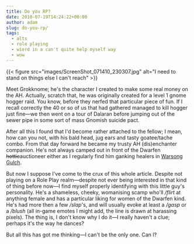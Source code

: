 ```yaml
---
title: Do you RP?
date: 2010-07-19T14:24:22+00:00
author: adam
slug: do-you-rp/
tags:
  - alts
  - role playing
  - wierd in a can't quite help myself way
  - wow
---
```


{{< figure src="images/ScreenShot_071410_230307.jpg" alt="I need to stand on things else I can't reach" >}}

Meet Grokknome; he's the character I created to make some real money on the AH. Actually, scratch that, he was originally created for a level 1 gnome hogger raid. You know, before they nerfed that particular piece of fun. If I recall correctly the 40 or so of us that had gathered managed to kill hogger just fine—we then went on a tour of Dalaran before jumping out of the sewer pipe in some sort of mass Gnomish suicide pact.

After all this I found that I'd become rather attached to the fellow; I mean, how can you not, with his bald head, jug ears and tasty goatee/tache combo. From that day forward he became my trusty AH (dis)enchanter companion. He's not always camped out in front of the Dwarfen <del datetime="2010-07-19T14:22:25+00:00">hottie</del>auctioneer either as I regularly find him ganking healers in [Warsong Gulch](http://www.wowhead.com/zone=3277).

But now I suppose I've come to the crux of this whole article. Despite not playing on a Role Play realm—despite not ever being interested in that kind of thing before now—I find myself properly identifying with this little guy's personality. He's a shameless, cheeky, womanising scamp who'll _/flirt_ at anything female and has a particular liking for women of the Dwarfen kind. He's had more then a few _/slap_'s, and will usually evoke at least a _/gasp_ or a _/blush_ (all in-game emotes I might add, the line is drawn at harassing pixels). The thing is, I don't know why I do it&mdash;I really haven't a clue; perhaps it's the way he dances?

But all this has got me thinking&mdash;I can't be the only one. Can I?